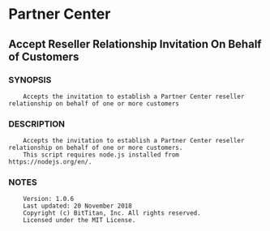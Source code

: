 # Partner Center
## Accept Reseller Relationship Invitation On Behalf of Customers
### SYNOPSIS
```
    Accepts the invitation to establish a Partner Center reseller relationship on behalf of one or more customers
```
### DESCRIPTION
```
    Accepts the invitation to establish a Partner Center reseller relationship on behalf of one or more customers.
    This script requires node.js installed from https://nodejs.org/en/.
```
### NOTES
```
    Version: 1.0.6
    Last updated: 20 November 2018
    Copyright (c) BitTitan, Inc. All rights reserved.
    Licensed under the MIT License.
```

